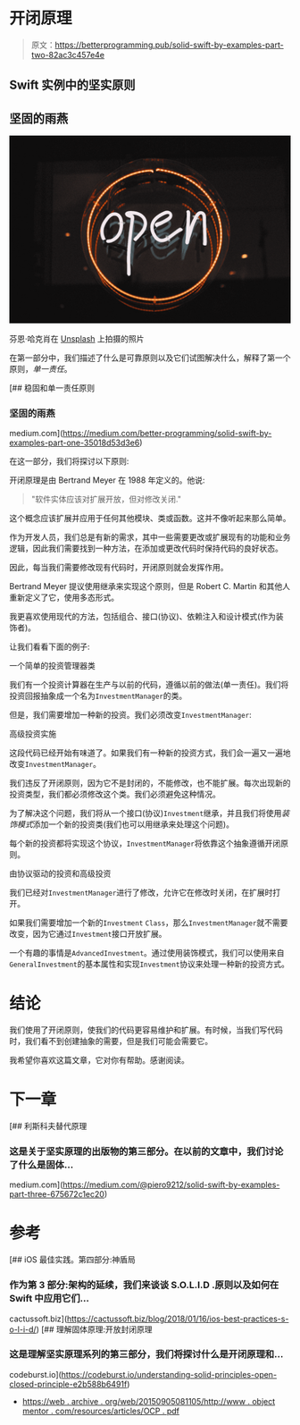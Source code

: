 # 开闭原理

> 原文：<https://betterprogramming.pub/solid-swift-by-examples-part-two-82ac3c457e4e>

## Swift 实例中的坚实原则

## 坚固的雨燕

![](img/b935d60ff4ccbe47114d0b1f9baf4c99.png)

芬恩·哈克肖在 [Unsplash](https://unsplash.com?utm_source=medium&utm_medium=referral) 上拍摄的照片

在第一部分中，我们描述了什么是可靠原则以及它们试图解决什么，解释了第一个原则，*单一责任*。

[](https://medium.com/better-programming/solid-swift-by-examples-part-one-35018d53d3e6) [## 稳固和单一责任原则

### 坚固的雨燕

medium.com](https://medium.com/better-programming/solid-swift-by-examples-part-one-35018d53d3e6) 

在这一部分，我们将探讨以下原则:

开闭原理是由 Bertrand Meyer 在 1988 年定义的。他说:

> "软件实体应该对扩展开放，但对修改关闭."

这个概念应该扩展并应用于任何其他模块、类或函数。这并不像听起来那么简单。

作为开发人员，我们总是有新的需求，其中一些需要更改或扩展现有的功能和业务逻辑，因此我们需要找到一种方法，在添加或更改代码时保持代码的良好状态。

因此，每当我们需要修改现有代码时，开闭原则就会发挥作用。

Bertrand Meyer 提议使用继承来实现这个原则，但是 Robert C. Martin 和其他人重新定义了它，使用多态形式。

我更喜欢使用现代的方法，包括组合、接口(协议)、依赖注入和设计模式(作为装饰者)。

让我们看看下面的例子:

一个简单的投资管理器类

我们有一个投资计算器在生产与以前的代码，遵循以前的做法(单一责任)。我们将投资回报抽象成一个名为`InvestmentManager`的类。

但是，我们需要增加一种新的投资。我们必须改变`InvestmentManager`:

高级投资实施

这段代码已经开始有味道了。如果我们有一种新的投资方式，我们会一遍又一遍地改变`InvestmentManager`。

我们违反了开闭原则，因为它不是封闭的，不能修改，也不能扩展。每次出现新的投资类型，我们都必须修改这个类。我们必须避免这种情况。

为了解决这个问题，我们将从一个接口(协议)`Investment`继承，并且我们将使用*装饰模式*添加一个新的投资类(我们也可以用继承来处理这个问题)。

每个新的投资都将实现这个协议，`InvestmentManager`将依靠这个抽象遵循开闭原则。

由协议驱动的投资和高级投资

我们已经对`InvestmentManager`进行了修改，允许它在修改时关闭，在扩展时打开。

如果我们需要增加一个新的`Investment` `Class`，那么`InvestmentManager`就不需要改变，因为它通过`Investment`接口开放扩展。

一个有趣的事情是`AdvancedInvestment`。通过使用装饰模式，我们可以使用来自`GeneralInvestment`的基本属性和实现`Investment`协议来处理一种新的投资方式。

# 结论

我们使用了开闭原则，使我们的代码更容易维护和扩展。有时候，当我们写代码时，我们看不到创建抽象的需要，但是我们可能会需要它。

我希望你喜欢这篇文章，它对你有帮助。感谢阅读。

# 下一章

[](https://medium.com/@piero9212/solid-swift-by-examples-part-three-675672c1ec20) [## 利斯科夫替代原理

### 这是关于坚实原理的出版物的第三部分。在以前的文章中，我们讨论了什么是固体…

medium.com](https://medium.com/@piero9212/solid-swift-by-examples-part-three-675672c1ec20) 

# 参考

[](https://cactussoft.biz/blog/2018/01/16/ios-best-practices-s-o-l-i-d/) [## iOS 最佳实践。第四部分:神盾局

### 作为第 3 部分:架构的延续，我们来谈谈 S.O.L.I.D .原则以及如何在 Swift 中应用它们…

cactussoft.biz](https://cactussoft.biz/blog/2018/01/16/ios-best-practices-s-o-l-i-d/) [](https://codeburst.io/understanding-solid-principles-open-closed-principle-e2b588b6491f) [## 理解固体原理:开放封闭原理

### 这是理解坚实原理系列的第三部分，我们将探讨什么是开闭原理和…

codeburst.io](https://codeburst.io/understanding-solid-principles-open-closed-principle-e2b588b6491f) 

*   [https://web . archive . org/web/20150905081105/http://www . object mentor . com/resources/articles/OCP . pdf](https://web.archive.org/web/20150905081105/http://www.objectmentor.com/resources/articles/ocp.pdf)